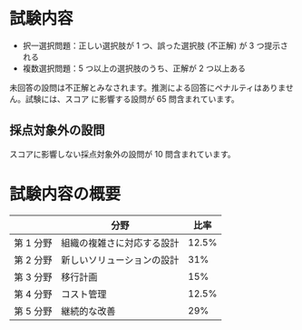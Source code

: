 # 試験内容
* 択一選択問題：正しい選択肢が 1 つ、誤った選択肢 (不正解) が 3 つ提示される
* 複数選択問題：5 つ以上の選択肢のうち、正解が 2 つ以上ある

未回答の設問は不正解とみなされます。推測による回答にペナルティはありません。試験には、スコア
に影響する設問が 65 問含まれています。

## 採点対象外の設問
スコアに影響しない採点対象外の設問が 10 問含まれています。

# 試験内容の概要

|           | 分野                       | 比率  |
| --------- | -------------------------- | ----- |
| 第 1 分野 | 組織の複雑さに対応する設計 | 12.5% |
| 第 2 分野 | 新しいソリューションの設計 | 31%   |
| 第 3 分野 | 移行計画                   | 15%   |
| 第 4 分野 | コスト管理                 | 12.5% |
| 第 5 分野 | 継続的な改善               | 29%   |

